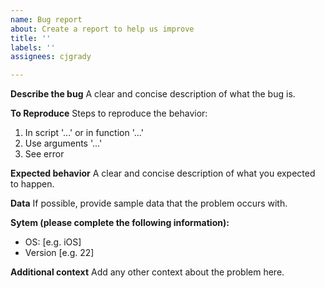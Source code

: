```yaml
---
name: Bug report
about: Create a report to help us improve
title: ''
labels: ''
assignees: cjgrady

---
```


**Describe the bug**
A clear and concise description of what the bug is.

**To Reproduce**
Steps to reproduce the behavior:
1. In script '...' or in function '...'
2. Use arguments '...'
3. See error

**Expected behavior**
A clear and concise description of what you expected to happen.

**Data**
If possible, provide sample data that the problem occurs with.

**Sytem (please complete the following information):**
 - OS: [e.g. iOS]
 - Version [e.g. 22]

**Additional context**
Add any other context about the problem here.

